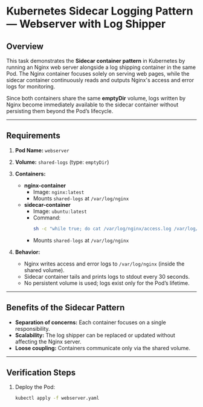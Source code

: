 # Kubernetes Sidecar Logging Pattern — Webserver with Log Shipper

## Overview
This task demonstrates the **Sidecar container pattern** in Kubernetes by running an Nginx web server alongside a log shipping container in the same Pod. The Nginx container focuses solely on serving web pages, while the sidecar container continuously reads and outputs Nginx's access and error logs for monitoring.

Since both containers share the same **emptyDir** volume, logs written by Nginx become immediately available to the sidecar container without persisting them beyond the Pod’s lifecycle.

---

## Requirements

1. **Pod Name:** `webserver`
2. **Volume:** `shared-logs` (type: `emptyDir`)
3. **Containers:**
   - **nginx-container**
      - Image: `nginx:latest`
      - Mounts `shared-logs` at `/var/log/nginx`
   - **sidecar-container**
      - Image: `ubuntu:latest`
      - Command:
        ```bash
        sh -c "while true; do cat /var/log/nginx/access.log /var/log/nginx/error.log; sleep 30; done"
        ```
      - Mounts `shared-logs` at `/var/log/nginx`

4. **Behavior:**
   - Nginx writes access and error logs to `/var/log/nginx` (inside the shared volume).
   - Sidecar container tails and prints logs to stdout every 30 seconds.
   - No persistent volume is used; logs exist only for the Pod’s lifetime.

---

## Benefits of the Sidecar Pattern
- **Separation of concerns:** Each container focuses on a single responsibility.
- **Scalability:** The log shipper can be replaced or updated without affecting the Nginx server.
- **Loose coupling:** Containers communicate only via the shared volume.

---

## Verification Steps
1. Deploy the Pod:
   ```bash
   kubectl apply -f webserver.yaml
